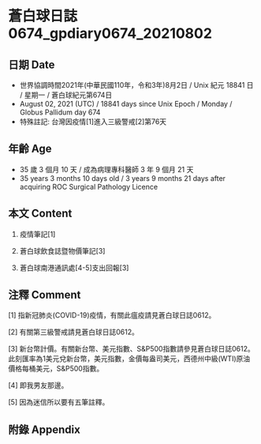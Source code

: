 [_metadata_:encoding]: - "utf-8"
[_metadata_:language]: - "zh-Hant-TW"
[_metadata_:fileformat]: - "markdown"
[_metadata_:MIME_type]: - "text/plain"
[_metadata_:markdown_version]: - "commonmark version 0.29"
[_metadata_:markdown_spec]: - "https://spec.commonmark.org/0.29/"

# 蒼白球日誌0674_gpdiary0674_20210802 #

## 日期 Date ##

* 世界協調時間2021年(中華民國110年，令和3年)8月2日 / Unix 紀元 18841 日 / 星期一 / 蒼白球紀元第674日
* August 02, 2021 (UTC) / 18841 days since Unix Epoch / Monday / Globus Pallidum day 674
* 特殊註記: 台灣因疫情[1]進入三級警戒[2]第76天

## 年齡 Age ##

* 35 歲 3 個月 10 天 / 成為病理專科醫師 3 年 9 個月 21 天
* 35 years 3 months 10 days old / 3 years 9 months 21 days after acquiring ROC Surgical Pathology Licence

## 本文 Content ##

1. 疫情筆記[1]

    
2. 蒼白球飲食誌暨物價筆記[3]

    
3. 蒼白球南港通訊處[4-5]支出回報[3]

    

## 注釋 Comment ##

[1] 指新冠肺炎(COVID-19)疫情，有關此瘟疫請見蒼白球日誌0612。


[2] 有關第三級警戒請見蒼白球日誌0612。


[3] 新台幣計價。有關新台幣、美元指數、S&P500指數請參見蒼白球日誌0612。此刻匯率為1美元兌新台幣，美元指數，金價每盎司美元，西德州中級(WTI)原油價格每桶美元，S&P500指數。


[4] 即我男友那邊。


[5] 因為迷信所以要有五筆註釋。



## 附錄 Appendix ##

